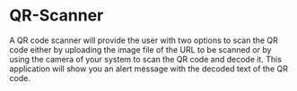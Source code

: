 # QR-Scanner
A QR code scanner will provide the user with two options to scan the QR code either by uploading the image file of the URL to be scanned or by using the camera of your system to scan the QR code and decode it. This application will show you an alert message with the decoded text of the QR code.
